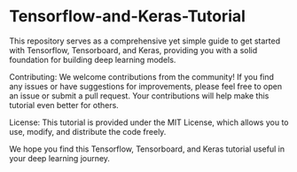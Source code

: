 # Tensorflow-and-Keras-Tutorial

This repository serves as a comprehensive yet simple guide to get started with Tensorflow, Tensorboard, and Keras, providing you with a solid foundation for building deep learning models.

Contributing:
We welcome contributions from the community! If you find any issues or have suggestions for improvements, please feel free to open an issue or submit a pull request. Your contributions will help make this tutorial even better for others.

License:
This tutorial is provided under the MIT License, which allows you to use, modify, and distribute the code freely.

We hope you find this Tensorflow, Tensorboard, and Keras tutorial useful in your deep learning journey. 
